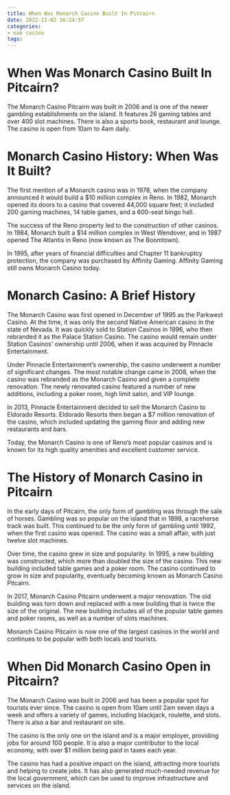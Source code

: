 ```yaml
---
title: When Was Monarch Casino Built In Pitcairn 
date: 2022-11-02 16:24:57
categories:
- oak casino
tags:
---
```



#  When Was Monarch Casino Built In Pitcairn? 

The Monarch Casino Pitcairn was built in 2006 and is one of the newer gambling establishments on the island. It features 26 gaming tables and over 400 slot machines. There is also a sports book, restaurant and lounge. The casino is open from 10am to 4am daily.

#  Monarch Casino History: When Was It Built? 

The first mention of a Monarch casino was in 1978, when the company announced it would build a $10 million complex in Reno. In 1982, Monarch opened its doors to a casino that covered 44,000 square feet; it included 200 gaming machines, 14 table games, and a 600-seat bingo hall. 

The success of the Reno property led to the construction of other casinos. In 1984, Monarch built a $14 million complex in West Wendover, and in 1987 opened The Atlantis in Reno (now known as The Boomtown). 

In 1995, after years of financial difficulties and Chapter 11 bankruptcy protection, the company was purchased by Affinity Gaming. Affinity Gaming still owns Monarch Casino today.

#  Monarch Casino: A Brief History 

The Monarch Casino was first opened in December of 1995 as the Parkwest Casino. At the time, it was only the second Native American casino in the state of Nevada. It was quickly sold to Station Casinos in 1996, who then rebranded it as the Palace Station Casino. The casino would remain under Station Casinos’ ownership until 2006, when it was acquired by Pinnacle Entertainment.

Under Pinnacle Entertainment’s ownership, the casino underwent a number of significant changes. The most notable change came in 2008, when the casino was rebranded as the Monarch Casino and given a complete renovation. The newly renovated casino featured a number of new additions, including a poker room, high limit salon, and VIP lounge.

In 2013, Pinnacle Entertainment decided to sell the Monarch Casino to Eldorado Resorts. Eldorado Resorts then began a $7 million renovation of the casino, which included updating the gaming floor and adding new restaurants and bars. 

Today, the Monarch Casino is one of Reno’s most popular casinos and is known for its high quality amenities and excellent customer service.

#  The History of Monarch Casino in Pitcairn 

In the early days of Pitcairn, the only form of gambling was through the sale of horses. Gambling was so popular on the island that in 1898, a racehorse track was built. This continued to be the only form of gambling until 1992, when the first casino was opened. The casino was a small affair, with just twelve slot machines. 

Over time, the casino grew in size and popularity. In 1995, a new building was constructed, which more than doubled the size of the casino. This new building included table games and a poker room. The casino continued to grow in size and popularity, eventually becoming known as Monarch Casino Pitcairn. 

In 2017, Monarch Casino Pitcairn underwent a major renovation. The old building was torn down and replaced with a new building that is twice the size of the original. The new building includes all of the popular table games and poker rooms, as well as a number of slots machines. 

Monarch Casino Pitcairn is now one of the largest casinos in the world and continues to be popular with both locals and tourists.

#  When Did Monarch Casino Open in Pitcairn?

The Monarch Casino was built in 2006 and has been a popular spot for tourists ever since. The casino is open from 10am until 2am seven days a week and offers a variety of games, including blackjack, roulette, and slots. There is also a bar and restaurant on site.

The casino is the only one on the island and is a major employer, providing jobs for around 100 people. It is also a major contributor to the local economy, with over $1 million being paid in taxes each year.

The casino has had a positive impact on the island, attracting more tourists and helping to create jobs. It has also generated much-needed revenue for the local government, which can be used to improve infrastructure and services on the island.